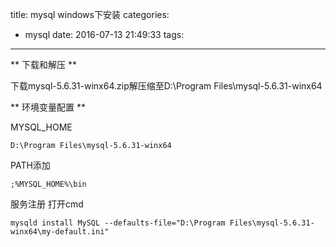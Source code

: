 title: mysql windows下安装
categories:
  - mysql
date: 2016-07-13 21:49:33
tags:
---
** 下载和解压 **

下载mysql-5.6.31-winx64.zip解压缩至D:\Program Files\mysql-5.6.31-winx64

** 环境变量配置 **

MYSQL_HOME
```
D:\Program Files\mysql-5.6.31-winx64
```

PATH添加
```
;%MYSQL_HOME%\bin
```

服务注册
打开cmd
```
mysqld install MySQL --defaults-file="D:\Program Files\mysql-5.6.31-winx64\my-default.ini"
```